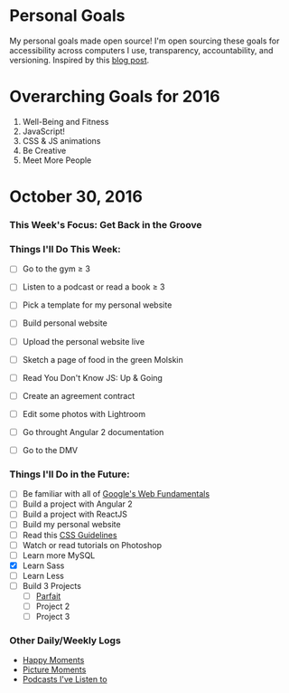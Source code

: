 Personal Goals
==============
My personal goals made open source! I'm open sourcing these goals for accessibility across computers I use, transparency, accountability, and versioning. Inspired by this [blog post](https://una.im/personal-goals-guide/#💁).

# Overarching Goals for 2016
1. Well-Being and Fitness
2. JavaScript!
3. CSS & JS animations
4. Be Creative
5. Meet More People

# October 30, 2016

### This Week's Focus: Get Back in the Groove

### Things I'll Do This Week:
- [ ] Go to the gym ≥ 3
- [ ] Listen to a podcast or read a book ≥ 3
- [ ] Pick a template for my personal website
- [ ] Build personal website
- [ ] Upload the personal website live
- [ ] Sketch a page of food in the green Molskin
- [ ] Read You Don't Know JS: Up & Going
- [ ] Create an agreement contract
- [ ] Edit some photos with Lightroom
- [ ] Go throught Angular 2 documentation
- [ ] Go to the DMV


### Things I'll Do in the Future:
- [ ] Be familiar with all of [Google's Web Fundamentals](https://developers.google.com/web/fundamentals/)
- [ ] Build a project with Angular 2
- [ ] Build a project with ReactJS
- [ ] Build my personal website
- [ ] Read this [CSS Guidelines](http://cssguidelin.es/)
- [ ] Watch or read tutorials on Photoshop
- [ ] Learn more MySQL
- [x] Learn Sass
- [ ] Learn Less
- [ ] Build 3 Projects
    - [ ] [Parfait](https://github.com/nanakogawa/parfait)
    - [ ] Project 2
    - [ ] Project 3

### Other Daily/Weekly Logs
- [Happy Moments](https://github.com/nanakogawa/personal-goals/blob/master/happy-moments/2016-happy-moments.md)
- [Picture Moments](https://github.com/nanakogawa/personal-goals/blob/master/picture-moments/2016-picture-moments.md)
- [Podcasts I've Listen to](https://github.com/nanakogawa/personal-goals/blob/master/resources/podcasts.md)